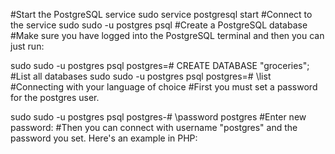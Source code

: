 #Start the PostgreSQL service
sudo service postgresql start
#Connect to the service
sudo sudo -u postgres psql
#Create a PostgreSQL database
#Make sure you have logged into the PostgreSQL terminal and then you can just run:

sudo sudo -u postgres psql
postgres=# CREATE DATABASE "groceries";
#List all databases
sudo sudo -u postgres psql
postgres=# \list
#Connecting with your language of choice
#First you must set a password for the postgres user.

sudo sudo -u postgres psql
postgres-# \password postgres
#Enter new password:
#Then you can connect with username "postgres" and the password you set. Here's an example in PHP:

<?php
$link = pg_connect("host=localhost dbname=groceries user=postgres password=cloud9isawesome");
?>